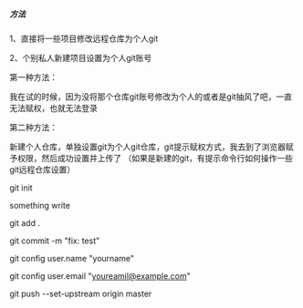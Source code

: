 

##### 方法

1、直接将一些项目修改远程仓库为个人git

2、个别私人新建项目设置为个人git账号



第一种方法：

我在试的时候，因为没将那个仓库git账号修改为个人的或者是git抽风了吧，一直无法赋权，也就无法登录



第二种方法：

新建个人仓库，单独设置git为个人git仓库，git提示赋权方式，我去到了浏览器赋予权限，然后成功设置并上传了 （如果是新建的git，有提示命令行如何操作一些git远程仓库设置）

git init

something write

git add .

git commit -m "fix: test"

git config user.name "yourname"

git config user.email "youreamil@example.com"

git push --set-upstream origin master